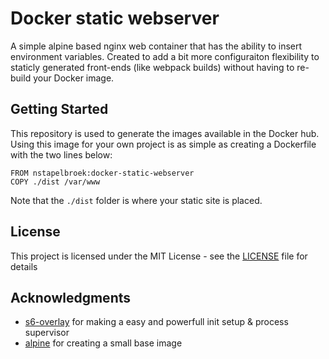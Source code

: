 # Docker static webserver

A simple alpine based nginx web container that has the ability to insert environment variables. Created to add a bit more configuraiton flexibility to staticly generated front-ends (like webpack builds) without having to re-build your Docker image.

## Getting Started

This repository is used to generate the images available in the Docker hub. Using this image for your own project is as simple as creating a Dockerfile with the two lines below: 

```
FROM nstapelbroek:docker-static-webserver
COPY ./dist /var/www
``` 

Note that the `./dist` folder is where your static site is placed.

## License

This project is licensed under the MIT License - see the [LICENSE](LICENSE) file for details

## Acknowledgments

* [s6-overlay](https://github.com/just-containers/s6-overlay) for making a easy and powerfull init setup & process supervisor
* [alpine](https://alpinelinux.org/) for creating a small base image
